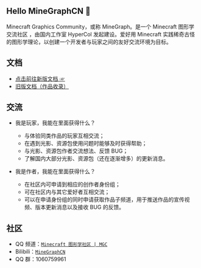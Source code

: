 ## Hello MineGraphCN 👋

Minecraft Graphics Community，或称 MineGraph。是一个 Minecraft 图形学交流社区 ，由国内工作室 HyperCol 发起建设。爱好用 Minecraft 实践稀奇古怪的图形学理论，以创建一个开发者与玩家之间的友好交流环境为目标。

## 文档

- [点击前往新版文档 ☞](https://docs.minegraph.cn)
- [旧版文档（作品收录）](https://mgcd.hypercol.com/works)

## 交流

- 我是玩家，我能在里面获得什么？

  - 与体验同类作品的玩家互相交流；
  - 在遇到光影、资源包使用问题时能够及时获得帮助；
  - 与光影、资源包作者交流想法、反馈 BUG；
  - 了解国内大部分光影、资源包（还在逐渐增多）的更新消息。

- 我是作者，我能在里面获得什么？

  - 在社区内可申请到相应的创作者身份组；
  - 可在社区内与其它爱好者互相交流；
  - 可以在申请身份组的同时申请获取作品子频道，用于推送作品的宣传视频、版本更新消息以及接收 BUG 的反馈。

## 社区

- QQ 频道：[`Minecraft 图形学社区 | MGC`](https://pd.qq.com/s/lem9db)
- Bilibili：[`MineGraphCN`](https://space.bilibili.com/480528388/)
- QQ 群：1060759961
